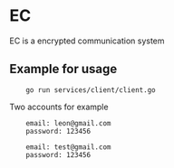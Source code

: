 # EC
EC is a encrypted communication system

## Example for usage
```
	go run services/client/client.go
```
Two accounts for example

```
	email: leon@gmail.com
	password: 123456
```

```
	email: test@gmail.com
	password: 123456
```